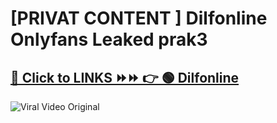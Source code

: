
 # [PRIVAT CONTENT ] Dilfonline Onlyfans Leaked prak3

## <h2><a href="https://clipsfans.com/Dilfonline&ref=git">🔗 Click to LINKS ⏩⏩ 👉 🟢 Dilfonline </a></h2>

<a href="https://clipsfans.com/Dilfonline&ref=git" rel="nofollow" data-target="animated-image.originalLink"><img src="https://i.ibb.co.com/xMMVF88/686577567.gif" alt="Viral Video Original" style="max-width: 100%; display: inline-block;" data-target="animated-image.originalImage"></a>

